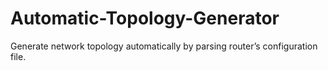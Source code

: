 # Automatic-Topology-Generator
Generate network topology automatically by parsing router’s configuration file.
